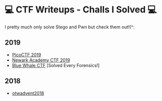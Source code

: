 # 💻 CTF Writeups - Challs I Solved 💻
I pretty much only solve Stego and Pwn but check them out!(^:

## 2019
- [PicoCTF 2019](https://github.com/OlivierLaflamme/CTF/blob/master/PicoCTF2019/Writeup.md)
- [Newark Academy CTF 2019](https://github.com/OlivierLaflamme/CTF/blob/master/NewarkAcademyCTF2019/Writeup.md)
- [Blue Whale CTF](https://github.com/OlivierLaflamme/CTF/blob/master/WhaleCTF/Writeup.md) [Solved Every Forensics!]

## 2018
- [otwadvent2018](https://github.com/OlivierLaflamme/CTF/blob/master/otwadvent2018/Writeup.md)

